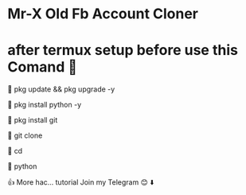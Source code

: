 # Mr-X Old Fb Account Cloner 

# after termux setup before use this Comand 🔰 

🔰 pkg update && pkg upgrade -y

🔰 pkg install python -y 

🔰 pkg install git

🔰 git clone 

🔰 cd 

🔰 python 

👍 More hac... tutorial Join my Telegram 😊 ⬇️
